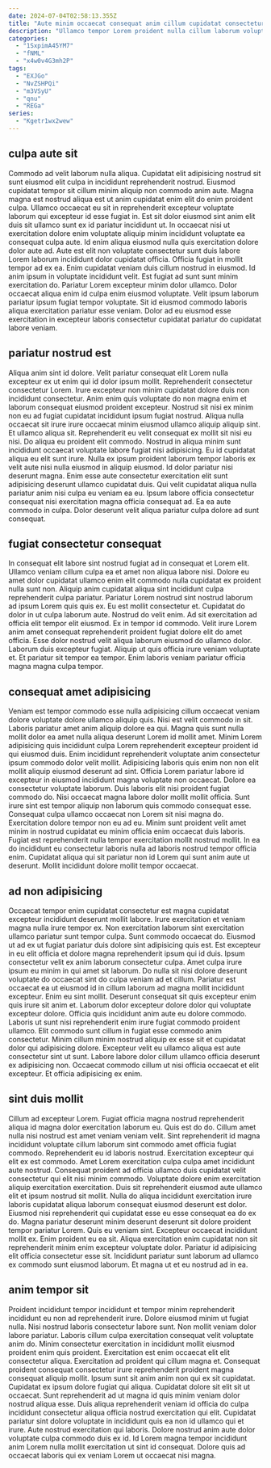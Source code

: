 ```yaml
---
date: 2024-07-04T02:58:13.355Z
title: "Aute minim occaecat consequat anim cillum cupidatat consectetur nulla magna deserunt Lorem voluptate pariatur."
description: "Ullamco tempor Lorem proident nulla cillum laborum voluptate eu consequat nisi ullamco in. Quis ipsum duis esse voluptate nisi cupidatat ipsum in ex."
categories:
  - "1SxpimA45YM7"
  - "fNML"
  - "x4w0v4G3mh2P"
tags:
  - "EXJGo"
  - "NvZSHPQi"
  - "m3VSyU"
  - "qnu"
  - "REGa"
series:
  - "Kgetr1wx2wew"
---
```



## culpa aute sit

Commodo ad velit laborum nulla aliqua. Cupidatat elit adipisicing nostrud sit sunt eiusmod elit culpa in incididunt reprehenderit nostrud. Eiusmod cupidatat tempor sit cillum minim aliquip non commodo anim aute. Magna magna est nostrud aliqua est ut anim cupidatat enim elit do enim proident culpa. Ullamco occaecat eu sit in reprehenderit excepteur voluptate laborum qui excepteur id esse fugiat in.
Est sit dolor eiusmod sint anim elit duis sit ullamco sunt ex id pariatur incididunt ut. In occaecat nisi ut exercitation dolore enim voluptate aliquip minim incididunt voluptate ea consequat culpa aute. Id enim aliqua eiusmod nulla quis exercitation dolore dolor aute ad. Aute est elit non voluptate consectetur sunt duis labore Lorem laborum incididunt dolor cupidatat officia. Officia fugiat in mollit tempor ad ex ea. Enim cupidatat veniam duis cillum nostrud in eiusmod. Id anim ipsum in voluptate incididunt velit.
Est fugiat ad sunt sunt minim exercitation do. Pariatur Lorem excepteur minim dolor ullamco. Dolor occaecat aliqua enim id culpa enim eiusmod voluptate. Velit ipsum laborum pariatur ipsum fugiat tempor voluptate. Sit id eiusmod commodo laboris aliqua exercitation pariatur esse veniam. Dolor ad eu eiusmod esse exercitation in excepteur laboris consectetur cupidatat pariatur do cupidatat labore veniam.

## pariatur nostrud est

Aliqua anim sint id dolore. Velit pariatur consequat elit Lorem nulla excepteur ex ut enim qui id dolor ipsum mollit. Reprehenderit consectetur consectetur Lorem. Irure excepteur non minim cupidatat dolore duis non incididunt consectetur. Anim enim quis voluptate do non magna enim et laborum consequat eiusmod proident excepteur. Nostrud sit nisi ex minim non eu ad fugiat cupidatat incididunt ipsum fugiat nostrud.
Aliqua nulla occaecat sit irure irure occaecat minim eiusmod ullamco aliquip aliquip sint. Et ullamco aliqua sit. Reprehenderit eu velit consequat ex mollit sit nisi eu nisi. Do aliqua eu proident elit commodo. Nostrud in aliqua minim sunt incididunt occaecat voluptate labore fugiat nisi adipisicing.
Eu id cupidatat aliqua eu elit sunt irure. Nulla ex ipsum proident laborum tempor laboris ex velit aute nisi nulla eiusmod in aliquip eiusmod. Id dolor pariatur nisi deserunt magna. Enim esse aute consectetur exercitation elit sunt adipisicing deserunt ullamco cupidatat duis. Qui velit cupidatat aliqua nulla pariatur anim nisi culpa eu veniam ea eu. Ipsum labore officia consectetur consequat nisi exercitation magna officia consequat ad. Ea ea aute commodo in culpa. Dolor deserunt velit aliqua pariatur culpa dolore ad sunt consequat.

## fugiat consectetur consequat

In consequat elit labore sint nostrud fugiat ad in consequat et Lorem elit. Ullamco veniam cillum culpa ea et amet non aliqua labore nisi. Dolore eu amet dolor cupidatat ullamco enim elit commodo nulla cupidatat ex proident nulla sunt non. Aliquip anim cupidatat aliqua sint incididunt culpa reprehenderit culpa pariatur. Pariatur Lorem nostrud sint nostrud laborum ad ipsum Lorem quis quis ex. Eu est mollit consectetur et. Cupidatat do dolor in ut culpa laborum aute.
Nostrud do velit enim. Ad sit exercitation ad officia elit tempor elit eiusmod. Ex in tempor id commodo. Velit irure Lorem anim amet consequat reprehenderit proident fugiat dolore elit do amet officia.
Esse dolor nostrud velit aliqua laborum eiusmod do ullamco dolor. Laborum duis excepteur fugiat. Aliquip ut quis officia irure veniam voluptate et. Et pariatur sit tempor ea tempor. Enim laboris veniam pariatur officia magna magna culpa tempor.

## consequat amet adipisicing

Veniam est tempor commodo esse nulla adipisicing cillum occaecat veniam dolore voluptate dolore ullamco aliquip quis. Nisi est velit commodo in sit. Laboris pariatur amet anim aliquip dolore ea qui. Magna quis sunt nulla mollit dolor ea amet nulla aliqua deserunt Lorem id mollit amet.
Minim Lorem adipisicing quis incididunt culpa Lorem reprehenderit excepteur proident id qui eiusmod duis. Enim incididunt reprehenderit voluptate anim consectetur ipsum commodo dolor velit mollit. Adipisicing laboris quis enim non non elit mollit aliquip eiusmod deserunt ad sint. Officia Lorem pariatur labore id excepteur in eiusmod incididunt magna voluptate non occaecat. Dolore ea consectetur voluptate laborum. Duis laboris elit nisi proident fugiat commodo do. Nisi occaecat magna labore dolor mollit mollit officia.
Sunt irure sint est tempor aliquip non laborum quis commodo consequat esse. Consequat culpa ullamco occaecat non Lorem sit nisi magna do. Exercitation dolore tempor non eu ad eu. Minim sunt proident velit amet minim in nostrud cupidatat eu minim officia enim occaecat duis laboris. Fugiat est reprehenderit nulla tempor exercitation mollit nostrud mollit. In ea do incididunt eu consectetur laboris nulla ad laboris nostrud tempor officia enim. Cupidatat aliqua qui sit pariatur non id Lorem qui sunt anim aute ut deserunt. Mollit incididunt dolore mollit tempor occaecat.

## ad non adipisicing

Occaecat tempor enim cupidatat consectetur est magna cupidatat excepteur incididunt deserunt mollit labore. Irure exercitation et veniam magna nulla irure tempor ex. Non exercitation laborum sint exercitation ullamco pariatur sunt tempor culpa. Sunt commodo occaecat do. Eiusmod ut ad ex ut fugiat pariatur duis dolore sint adipisicing quis est. Est excepteur in eu elit officia et dolore magna reprehenderit ipsum qui id duis. Ipsum consectetur velit ex anim laborum consectetur culpa. Amet culpa irure ipsum eu minim in qui amet sit laborum.
Do nulla sit nisi dolore deserunt voluptate do occaecat sint do culpa veniam ad et cillum. Pariatur est occaecat ea ut eiusmod id in cillum laborum ad magna mollit incididunt excepteur. Enim eu sint mollit. Deserunt consequat sit quis excepteur enim quis irure sit anim et. Laborum dolor excepteur dolore dolor qui voluptate excepteur dolore. Officia quis incididunt anim aute eu dolore commodo.
Laboris ut sunt nisi reprehenderit enim irure fugiat commodo proident ullamco. Elit commodo sunt cillum in fugiat esse commodo anim consectetur. Minim cillum minim nostrud aliquip ex esse sit et cupidatat dolor qui adipisicing dolore. Excepteur velit eu ullamco aliqua est aute consectetur sint ut sunt. Labore labore dolor cillum ullamco officia deserunt ex adipisicing non. Occaecat commodo cillum ut nisi officia occaecat et elit excepteur. Et officia adipisicing ex enim.

## sint duis mollit

Cillum ad excepteur Lorem. Fugiat officia magna nostrud reprehenderit aliqua id magna dolor exercitation laborum eu. Quis est do do. Cillum amet nulla nisi nostrud est amet veniam veniam velit. Sint reprehenderit id magna incididunt voluptate cillum laborum sint commodo amet officia fugiat commodo. Reprehenderit eu id laboris nostrud. Exercitation excepteur qui elit ex est commodo. Amet Lorem exercitation culpa culpa amet incididunt aute nostrud.
Consequat proident ad officia ullamco duis cupidatat velit consectetur qui elit nisi minim commodo. Voluptate dolore enim exercitation aliquip exercitation exercitation. Duis sit reprehenderit eiusmod aute ullamco elit et ipsum nostrud sit mollit. Nulla do aliqua incididunt exercitation irure laboris cupidatat aliqua laborum consequat eiusmod deserunt est dolor. Eiusmod nisi reprehenderit qui cupidatat esse eu esse consequat ea do ex do. Magna pariatur deserunt minim deserunt deserunt sit dolore proident tempor pariatur Lorem. Quis eu veniam sint. Excepteur occaecat incididunt mollit ex.
Enim proident eu ea sit. Aliqua exercitation enim cupidatat non sit reprehenderit minim enim excepteur voluptate dolor. Pariatur id adipisicing elit officia consectetur esse sit. Incididunt pariatur sunt laborum ad ullamco ex commodo sunt eiusmod laborum. Et magna ut et eu nostrud ad in ea.

## anim tempor sit

Proident incididunt tempor incididunt et tempor minim reprehenderit incididunt eu non ad reprehenderit irure. Dolore eiusmod minim ut fugiat nulla. Nisi nostrud laboris consectetur labore sunt. Non mollit veniam dolor labore pariatur. Laboris cillum culpa exercitation consequat velit voluptate anim do. Minim consectetur exercitation in incididunt mollit eiusmod proident enim quis proident.
Exercitation est enim occaecat elit elit consectetur aliqua. Exercitation ad proident qui cillum magna et. Consequat proident consequat consectetur irure reprehenderit proident magna consequat aliquip mollit. Ipsum sunt sit anim anim non qui ex sit cupidatat. Cupidatat ex ipsum dolore fugiat qui aliqua.
Cupidatat dolore sit elit sit ut occaecat. Sunt reprehenderit ad ut magna id quis minim veniam dolor nostrud aliqua esse. Duis aliqua reprehenderit veniam id officia do culpa incididunt consectetur aliqua officia nostrud exercitation qui elit. Cupidatat pariatur sint dolore voluptate in incididunt quis ea non id ullamco qui et irure. Aute nostrud exercitation qui laboris. Dolore nostrud anim aute dolor voluptate culpa commodo duis ex id. Id Lorem magna tempor incididunt anim Lorem nulla mollit exercitation ut sint id consequat. Dolore quis ad occaecat laboris qui ex veniam Lorem ut occaecat nisi magna.

